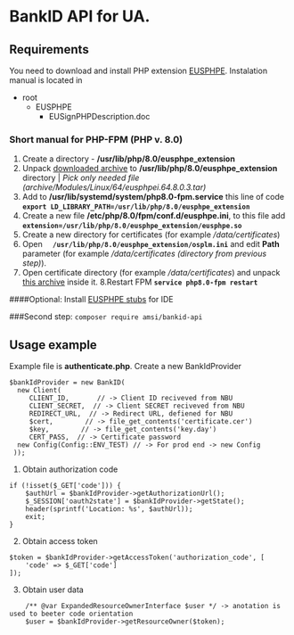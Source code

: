 # BankID API for UA.

## Requirements
You need to download and install PHP extension [EUSPHPE](https://iit.com.ua/download/EUSPHPE-20211206.zip). Instalation manual is located in

- root
    - EUSPHPE
        - EUSignPHPDescription.doc

### Short manual for PHP-FPM (PHP v. 8.0)
1. Create a directory - **/usr/lib/php/8.0/eusphpe_extension**
2. Unpack [downloaded archive](https://iit.com.ua/download/EUSPHPE-20211206.zip) to **/usr/lib/php/8.0/eusphpe_extension** directory | *Pick only needed file (archive/Modules/Linux/64/eusphpei.64.8.0.3.tar)*
3. Add to **/usr/lib/systemd/system/php8.0-fpm.service**  this line of code \
**`export LD_LIBRARY_PATH=/usr/lib/php/8.0/eusphpe_extension`**
4. Create a new file  **/etc/php/8.0/fpm/conf.d/eusphpe.ini**, to this file add \
   **`extension=/usr/lib/php/8.0/eusphpe_extension/eusphpe.so`**
5. Create a new directory for certificates (for example */data/certificates*)
6. Open **`  /usr/lib/php/8.0/eusphpe_extension/osplm.ini`**	and  edit **Path** parameter  (for example */data/certificates (directory from previous step)*).
7. Open certificate directory (for example */data/certificates*) and unpack [this archive](https://drive.google.com/file/d/1vkN_RdXapHp0n0gHU52v6i6yN90c01f5/view?usp=sharing) inside it.
8.Restart FPM **`service php8.0-fpm restart`**

####Optional:
Install [EUSPHPE stubs](https://github.com/andrew-svirin/phpstorm-stubs) for IDE

###Second step: 
`composer require amsi/bankid-api`

## Usage example
Example file is **authenticate.php**.
Create a new BankIdProvider

    $bankIdProvider = new BankID(  
      new Client(  
	     CLIENT_ID,       // -> Client ID reciveved from NBU  
	     CLIENT_SECRET,  // -> Client SECRET reciveved from NBU
	     REDIRECT_URL,  // -> Redirect URL, defiened for NBU 
	     $cert,        // -> file_get_contents('certificate.cer')
	     $key,        // -> file_get_contents('key.day')
	     CERT_PASS,  // -> Certificate password 
      new Config(Config::ENV_TEST) // -> For prod end -> new Config
     ));

1. Obtain authorization code

```
if (!isset($_GET['code'])) {
    $authUrl = $bankIdProvider->getAuthorizationUrl();
    $_SESSION['oauth2state'] = $bankIdProvider->getState();
    header(sprintf('Location: %s', $authUrl));
    exit;
}
```
2. Obtain access token 
```
$token = $bankIdProvider->getAccessToken('authorization_code', [
    'code' => $_GET['code']
]);
```
3. Obtain user data 
```
    /** @var ExpandedResourceOwnerInterface $user */ -> anotation is used to beeter code orientation
    $user = $bankIdProvider->getResourceOwner($token);
```
